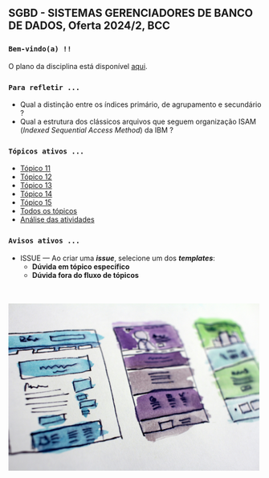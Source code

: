 ## SGBD - SISTEMAS GERENCIADORES DE BANCO DE DADOS, Oferta 2024/2, BCC

### `Bem-vindo(a) !!`

O plano da disciplina está disponível [aqui](./media/sgbd-2024-2-bcc-plano.pdf).<br>

### `Para refletir ...`

- Qual a distinção entre os índices primário, de agrupamento e secundário ?
- Qual a estrutura dos clássicos arquivos que seguem organização ISAM (_Indexed Sequential Access Method_) da IBM ?

### `Tópicos ativos ...`

- [Tópico 11](./topico/topico-11.md)
- [Tópico 12](./topico/topico-12.md)
- [Tópico 13](./topico/topico-13.md)
- [Tópico 14](./topico/topico-14.md)
- [Tópico 15](./topico/topico-15.md)
- [Todos os tópicos](topico/topico-index.md)
- [Análise das atividades](./topico/tresultado.md)

### `Avisos ativos ...`

- ISSUE &#8212; Ao criar uma _**issue**_, selecione um dos _**templates**_:
  - **Dúvida em tópico específico**
  - **Dúvida fora do fluxo de tópicos**

<br>
<br>
<img src="./media/hal-gatewood-tZc3vjPCk-Q-unsplash.jpg" width="500">

